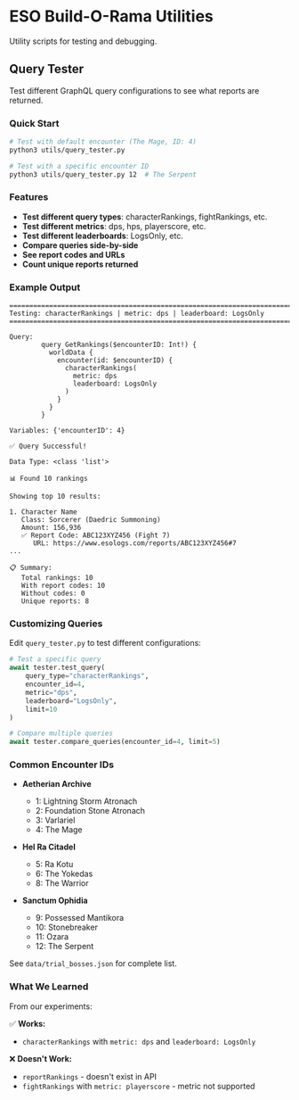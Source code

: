 # ESO Build-O-Rama Utilities

Utility scripts for testing and debugging.

## Query Tester

Test different GraphQL query configurations to see what reports are returned.

### Quick Start

```bash
# Test with default encounter (The Mage, ID: 4)
python3 utils/query_tester.py

# Test with a specific encounter ID
python3 utils/query_tester.py 12  # The Serpent
```

### Features

- **Test different query types**: characterRankings, fightRankings, etc.
- **Test different metrics**: dps, hps, playerscore, etc.
- **Test different leaderboards**: LogsOnly, etc.
- **Compare queries side-by-side**
- **See report codes and URLs**
- **Count unique reports returned**

### Example Output

```
================================================================================
Testing: characterRankings | metric: dps | leaderboard: LogsOnly
================================================================================

Query:
        query GetRankings($encounterID: Int!) {
          worldData {
            encounter(id: $encounterID) {
              characterRankings(
                metric: dps
                leaderboard: LogsOnly
              )
            }
          }
        }

Variables: {'encounterID': 4}

✅ Query Successful!

Data Type: <class 'list'>

📊 Found 10 rankings

Showing top 10 results:

1. Character Name
   Class: Sorcerer (Daedric Summoning)
   Amount: 156,936
   ✅ Report Code: ABC123XYZ456 (Fight 7)
      URL: https://www.esologs.com/reports/ABC123XYZ456#7
...

📋 Summary:
   Total rankings: 10
   With report codes: 10
   Without codes: 0
   Unique reports: 8
```

### Customizing Queries

Edit `query_tester.py` to test different configurations:

```python
# Test a specific query
await tester.test_query(
    query_type="characterRankings",
    encounter_id=4,
    metric="dps",
    leaderboard="LogsOnly",
    limit=10
)

# Compare multiple queries
await tester.compare_queries(encounter_id=4, limit=5)
```

### Common Encounter IDs

- **Aetherian Archive**
  - 1: Lightning Storm Atronach
  - 2: Foundation Stone Atronach
  - 3: Varlariel
  - 4: The Mage
  
- **Hel Ra Citadel**
  - 5: Ra Kotu
  - 6: The Yokedas
  - 8: The Warrior

- **Sanctum Ophidia**
  - 9: Possessed Mantikora
  - 10: Stonebreaker
  - 11: Ozara
  - 12: The Serpent

See `data/trial_bosses.json` for complete list.

### What We Learned

From our experiments:

✅ **Works:**
- `characterRankings` with `metric: dps` and `leaderboard: LogsOnly`

❌ **Doesn't Work:**
- `reportRankings` - doesn't exist in API
- `fightRankings` with `metric: playerscore` - metric not supported
